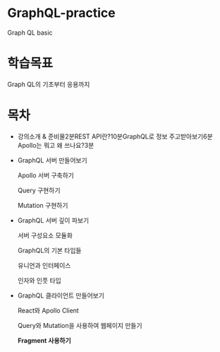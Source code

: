 # GraphQL-practice
Graph QL basic

# 학습목표

Graph QL의 기초부터 응용까지

# 목차

- 강의소개 & 준비물2분REST API란?10분GraphQL로 정보 주고받아보기6분Apollo는 뭐고 왜 쓰나요?3분
- GraphQL 서버 만들어보기
    
    Apollo 서버 구축하기
    
    Query 구현하기
    
    Mutation 구현하기
    
- GraphQL 서버 깊이 파보기
    
    서버 구성요소 모듈화
    
    GraphQL의 기본 타입들
    
    유니언과 인터페이스
    
    인자와 인풋 타입
    
- GraphQL 클라이언트 만들어보기
    
    React와 Apollo Client
    
    Query와 Mutation을 사용하여 웹페이지 만들기
    
    **Fragment 사용하기**
